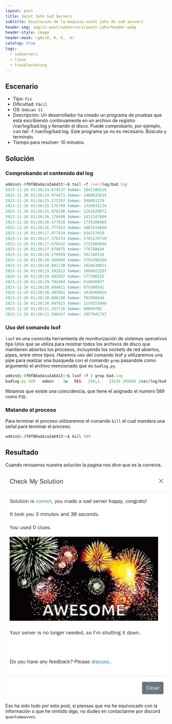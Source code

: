```yaml
---
layout: post
title: Saint John Sad Servers
subtitle: Resolucion de la maquina saint john de sad servers.
header-img: img/in-post/sadservers/saint-john/header.webp
header-style: image
header-mask: rgba(0, 0, 0, .4)
catalog: true
tags:
  - sadservers
  - linux
  - troubleshoting
---
```


<!-- HTML Meta Tags -->
<title>Saint John Sad Servers - QuantumWavves</title>
<meta name="description" content="Resolución de la máquina Saint John de Sadservers.">

<!-- Facebook Meta Tags -->
<meta property="og:url" content="https://quantumwavves.github.io/2023/11/22/sadservers-saint-john/">
<meta property="og:type" content="website">
<meta property="og:title" content="Saint John Sad Servers - QuantumWavves">
<meta property="og:description" content="Resolución de la máquina Saint John de Sadservers.">
<meta property="og:image" content="https://quantumwavves.github.io/img/in-post/sadservers/saint-john/header.webp">

<!-- Twitter Meta Tags -->
<meta name="twitter:card" content="summary_large_image">
<meta property="twitter:domain" content="quantumwavves.github.io">
<meta property="twitter:url" content="https://quantumwavves.github.io/2023/11/22/sadservers-saint-john/">
<meta name="twitter:title" content="Saint John Sad Servers - QuantumWavves">
<meta name="twitter:description" content="Resolución de la máquina Saint John de Sadservers.">
<meta name="twitter:image" content="https://quantumwavves.github.io/img/in-post/sadservers/saint-john/header.webp">

## Escenario
- Tipo: `Fix`
- Dificultad: `Fácil`
- OS: `Debian 11`
- Descripción: Un desarrollador ha creado un programa de pruebas que está escribiendo continuamente en un archivo de registro /var/log/bad.log y llenando el disco. Puede comprobarlo, por ejemplo, con tail -f /var/log/bad.log.
Este programa ya no es necesario. Búscalo y termínalo.
- Tiempo para resolver: 10 minutos.

## Solución

### Comprobando el contenido del log

```ruby
admin@i-0f0f88adaca3a6413:~$ tail -f /var/log/bad.log
2023-11-26 01:30:24.674537 token: 1042100318
2023-11-26 01:30:24.974971 token: 1489633634
2023-11-26 01:30:25.275387 token: 596091179
2023-11-26 01:30:25.575799 token: 1326033134
2023-11-26 01:30:25.876198 token: 1261829972
2023-11-26 01:30:26.176608 token: 1431147608
2023-11-26 01:30:26.477018 token: 1739306965
2023-11-26 01:30:26.777433 token: 1801514668
2023-11-26 01:30:27.077834 token: 934257659
2023-11-26 01:30:27.378233 token: 1765170710
2023-11-26 01:30:27.678642 token: 1731989046
2023-11-26 01:30:27.979075 token: 776788644
2023-11-26 01:30:28.279959 token: 592100110
2023-11-26 01:30:28.580850 token: 1792490108
2023-11-26 01:30:28.881730 token: 1026630811
2023-11-26 01:30:29.182622 token: 1869422293
2023-11-26 01:30:29.483507 token: 177398155
2023-11-26 01:30:29.784364 token: 816040937
2023-11-26 01:30:30.084911 token: 679360542
2023-11-26 01:30:30.385802 token: 1938468024
2023-11-26 01:30:30.686298 token: 783990644
2023-11-26 01:30:30.987025 token: 1159555988
2023-11-26 01:30:31.287726 token: 88099705
2023-11-26 01:30:31.588447 token: 2057841797
```
### Uso del comando lsof

`lsof` es una conocida herramienta de monitorización de sistemas operativos tipo Unix que se utiliza para mostrar todos los archivos de disco que mantienen abiertos los procesos, incluyendo los sockets de red abiertos, pipes, entre otros tipos. Haremos uso del comando lsof y utilizaremos una pipe para realizar una busqueda con el comando `grep` pasandole como argumento el archivo mencionado que es `badlog.py`.

```ruby
admin@i-0f0f88adaca3a6413:~$ lsof -f | grep bad.log
badlog.py 589   admin    3w   REG   259,1    23539 265802 /var/log/bad.log
```
Notamos que existe una coincidencia, que tiene el asignado el numero 589 como `PID`.

### Matando el proceso

Para terminar el proceso utilizaremos el comando `kill` el cual mandara una señal para terminar el proceso.

```ruby
admin@i-0f0f88adaca3a6413:~$ kill 589
```
## Resultado

Cuando revisamos nuestra solución la pagina nos dice que es la correcta.

![solucion](/img/in-post/sadservers/saint-john/solution.webp)

Eso ha sido todo por este post, si piensas que me he equivocado con la información o que he omitido algo, no dudes en contactarme por discord `quantumwavves`.
